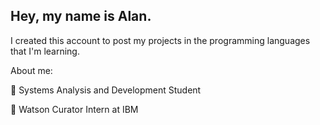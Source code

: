 <h2>Hey, my name is Alan.</h2>

I created this account to post my projects in the programming languages that I'm learning.

About me:

:rocket: Systems Analysis and Development Student

:rocket: Watson Curator Intern at IBM
